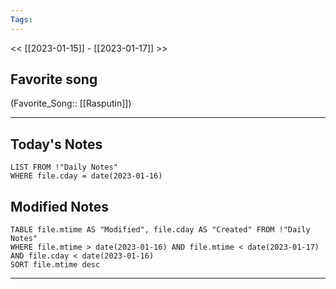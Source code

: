 ```yaml
---
Tags:
---
```

<< [[2023-01-15]] - [[2023-01-17]] >>
## Favorite song
(Favorite_Song:: [[Rasputin]])
___
## Today's Notes
```dataview
LIST FROM !"Daily Notes"
WHERE file.cday = date(2023-01-16)
```
## Modified Notes
```dataview
TABLE file.mtime AS "Modified", file.cday AS "Created" FROM !"Daily Notes" 
WHERE file.mtime > date(2023-01-16) AND file.mtime < date(2023-01-17) AND file.cday < date(2023-01-16)
SORT file.mtime desc
```
___
